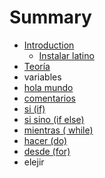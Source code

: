 # Summary

* [Introduction](README.md)
   * [Instalar latino](introduccion/instalar_latino.md)
* [Teoría](teoria.md)
* variables
* [hola mundo](hola_mundo.md)
* [comentarios](comentarios.md)
* [si (if)](si_if.md)
* [si sino (if else)](si_sino_if_else.md)
* [mientras ( while)](mientras__while.md)
* [hacer (do)](hacer_do.md)
* [desde (for)](desde.md)
* elejir

